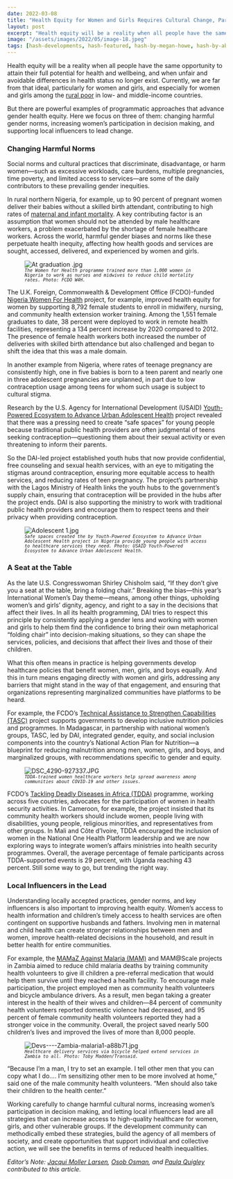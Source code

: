```yaml
---
date: 2022-03-08
title: "Health Equity for Women and Girls Requires Cultural Change, Participation, and Local Influencers"
layout: post
excerpt: "Health equity will be a reality when all people have the same opportunity to attain their full potential for health and wellbeing, and when unfair and avoidable differences in health status no longer exist."
image: "/assets/images/2022/05/image-18.jpeg"
tags: [hash-developments, hash-featured, hash-by-megan-howe, hash-by-abigail-kaplan-ramage, global-health, gender, health-systems-strengthening]
---
```

<p>Health equity will be a reality when all people have the same opportunity to attain their full potential for health and wellbeing, and when unfair and avoidable differences in health status no longer exist. Currently, we are far from that ideal, particularly for women and girls, and especially for women and girls among the <a href="https://cdn.who.int/media/docs/default-source/documents/gender/un-hlpc-itt-policy-brief-rural-inequalities-2021_print.pdf?sfvrsn=155e5f0e_5&amp;download=true">rural poor</a> in low- and middle-income countries.</p><p>But there are powerful examples of programmatic approaches that advance gender health equity. Here we focus on three of them: changing harmful gender norms, increasing women’s participation in decision making, and supporting local influencers to lead change.</p><h3 id="changing-harmful-norms">Changing Harmful Norms</h3><p>Social norms and cultural practices that discriminate, disadvantage, or harm women—such as excessive workloads, care burdens, multiple pregnancies, time poverty, and limited access to services—are some of the daily contributors to these prevailing gender inequities.</p><p>In rural northern Nigeria, for example, up to 90 percent of pregnant women deliver their babies without a skilled birth attendant, contributing to high rates of <a href="https://www.worldbank.org/en/data/datatopics/gender/country/Nigeria">maternal and infant mortality</a>. A key contributing factor is an assumption that women should not be attended by male healthcare workers, a problem exacerbated by the shortage of female healthcare workers. Across the world, harmful gender biases and norms like these perpetuate health inequity, affecting how health goods and services are sought, accessed, delivered, and experienced by women and girls.</p><figure class="kg-card kg-image-card kg-card-hascaption"><img src="https://dai-global-developments.com/uploads/At%20graduation%20.jpg" class="kg-image" alt="At graduation .jpg" loading="lazy"><figcaption><code><em><code><em>The Women for Health programme trained more than 1,000 women in Nigeria to work as nurses and midwives to reduce child mortality rates. Photo: FCDO W4H.</em></code></em></code></figcaption></figure><p>The U.K. Foreign, Commonwealth &amp; Development Office (FCDO)-funded <a href="https://www.dai.com/our-work/projects/nigeria-women-for-health-w4h">Nigeria Women For Health</a> project, for example, improved health equity for women by supporting 8,792 female students to enroll in midwifery, nursing, and community health extension worker training. Among the 1,551 female graduates to date, 38 percent were deployed to work in remote health facilities, representing a 134 percent increase by 2020 compared to 2012. The presence of female health workers both increased the number of deliveries with skilled birth attendance but also challenged and began to shift the idea that this was a male domain.</p><p>In another example from Nigeria, where rates of teenage pregnancy are consistently high, one in five babies is born to a teen parent and nearly one in three adolescent pregnancies are unplanned, in part due to low contraception usage among teens for whom such usage is subject to cultural stigma.</p><p>Research by the U.S. Agency for International Development (USAID) <a href="https://www.dai.com/our-work/projects/nigeria-improving-adolescent-health-and-well-being-in-urban-areas">Youth-Powered Ecosystem to Advance Urban Adolescent Health</a> project revealed that there was a pressing need to create “safe spaces” for young people because traditional public health providers are often judgmental of teens seeking contraception—questioning them about their sexual activity or even threatening to inform their parents.</p><p>So the DAI-led project established youth hubs that now provide confidential, free counseling and sexual health services, with an eye to mitigating the stigmas around contraception, ensuring more equitable access to health services, and reducing rates of teen pregnancy. The project’s partnership with the Lagos Ministry of Health links the youth hubs to the government’s supply chain, ensuring that contraception will be provided in the hubs after the project ends. DAI is also supporting the ministry to work with traditional public health providers and encourage them to respect teens and their privacy when providing contraception.</p><figure class="kg-card kg-image-card kg-card-hascaption"><img src="https://dai-global-developments.com/uploads/Adolescent%201.jpg" class="kg-image" alt="Adolescent 1.jpg" loading="lazy"><figcaption><code><em><code><em>Safe spaces created the by Youth-Powered Ecosystem to Advance Urban Adolescent Health project in Nigeria provide young people with access to healthcare services they need. Photo: USAID Youth-Powered Ecosystem to Advance Urban Adolescent Health.</em></code></em></code></figcaption></figure><h3 id="a-seat-at-the-table">A Seat at the Table</h3><p>As the late U.S. Congresswoman Shirley Chisholm said, “If they don’t give you a seat at the table, bring a folding chair.” Breaking the bias—this year’s International Women’s Day theme—means, among other things, upholding women’s and girls’ dignity, agency, and right to a say in the decisions that affect their lives. In all its health programming, DAI tries to respect this principle by consistently applying a gender lens and working with women and girls to help them find the confidence to bring their own metaphorical “folding chair” into decision-making situations, so they can shape the services, policies, and decisions that affect their lives and those of their children.</p><p>What this often means in practice is helping governments develop healthcare policies that benefit women, men, girls, and boys equally. And this in turn means engaging directly with women and girls, addressing any barriers that might stand in the way of that engagement, and ensuring that organizations representing marginalized communities have platforms to be heard.</p><p>For example, the FCDO’s <a href="https://www.dai.com/our-work/projects/worldwide-technical-assistance-to-strengthen-capabilities">Technical Assistance to Strengthen Capabilities (TASC)</a> project supports governments to develop inclusive nutrition policies and programmes. In Madagascar, in partnership with national women’s groups, TASC, led by DAI, integrated gender, equity, and social inclusion components into the country’s National Action Plan for Nutrition—a blueprint for reducing malnutrition among men, women, girls, and boys, and marginalized groups, with recommendations specific to gender and equity.</p><figure class="kg-card kg-image-card kg-card-hascaption"><img src="https://dai-global-developments.com/uploads/DSC_4290-927337.JPG" class="kg-image" alt="DSC_4290-927337.JPG" loading="lazy"><figcaption><code><em><code><em>TDDA-trained women healthcare workers help spread awareness among communities about COVID-19 and other issues.</em></code></em></code></figcaption></figure><p>FCDO’s <a href="https://www.dai.com/our-work/projects/africa-tackling-deadly-diseases-in-africa-program">Tackling Deadly Diseases in Africa (TDDA)</a> programme, working across five countries, advocates for the participation of women in health security activities. In Cameroon, for example, the project insisted that its community health workers should include women, people living with disabilities, young people, religious minorities, and representatives from other groups. In Mali and Côte d’Ivoire, TDDA encouraged the inclusion of women in the National One Health Platform leadership and we are now exploring ways to integrate women’s affairs ministries into health security programmes. Overall, the average percentage of female participants across TDDA-supported events is 29 percent, with Uganda reaching 43 percent. Still some way to go, but trending the right way.</p><h3 id="local-influencers-in-the-lead">Local Influencers in the Lead</h3><p>Understanding locally accepted practices, gender norms, and key influencers is also important to improving health equity. Women’s access to health information and children’s timely access to health services are often contingent on supportive husbands and fathers. Involving men in maternal and child health can create stronger relationships between men and women, improve health-related decisions in the household, and result in better health for entire communities.</p><p>For example, the <a href="https://www.dai.com/our-work/projects/zambia-mamaz-against-malaria">MAMaZ Against Malaria (MAM)</a> and MAM@Scale projects in Zambia aimed to reduce child malaria deaths by training community health volunteers to give ill children a pre-referral medication that would help them survive until they reached a health facility. To encourage male participation, the project employed men as community health volunteers and bicycle ambulance drivers. As a result, men began taking a greater interest in the health of their wives and children—84 percent of community health volunteers reported domestic violence had decreased, and 95 percent of female community health volunteers reported they had a stronger voice in the community. Overall, the project saved nearly 500 children’s lives and improved the lives of more than 8,000 people.</p><figure class="kg-card kg-image-card kg-card-hascaption"><img src="https://dai-global-developments.com/uploads/Devs----Zambia-malaria1-a88b71.jpg" class="kg-image" alt="Devs----Zambia-malaria1-a88b71.jpg" loading="lazy"><figcaption><code><em><code><em>Healthcare delivery services via bicycle helped extend services in Zambia to all. Photo: Toby Madden/Transaid.</em></code></em></code></figcaption></figure><p>“Because I’m a man, I try to set an example. I tell other men that you can copy what I do…. I’m sensitizing other men to be more involved at home,” said one of the male community health volunteers. “Men should also take their children to the health center.”</p><p>Working carefully to change harmful cultural norms, increasing women’s participation in decision making, and letting local influencers lead are all strategies that can increase access to high-quality healthcare for women, girls, and other vulnerable groups. If the development community can methodically embed these strategies, build the agency of all members of society, and create opportunities that support individual and collective action, we will see the benefits in terms of reduced health inequalities.</p><p><em>Editor’s Note: <a href="https://www.dai.com/who-we-are/our-team/jacqui-larsen">Jacqui Moller Larsen</a>, <a href="https://www.linkedin.com/in/osob-osman/">Osob Osman</a>, and <a href="https://www.dai.com/who-we-are/our-team/paula-quigley">Paula Quigley</a> contributed to this article.</em></p>
  